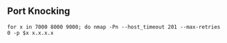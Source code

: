



## Port Knocking

```console
for x in 7000 8000 9000; do nmap -Pn --host_timeout 201 --max-retries 0 -p $x x.x.x.x
```